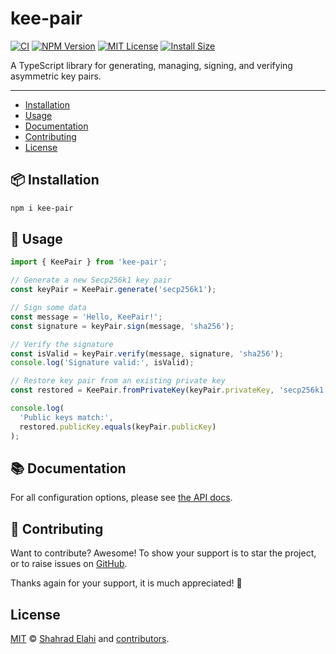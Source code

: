 # kee-pair

[![CI](https://github.com/shahradelahi/kee-pair/actions/workflows/ci.yml/badge.svg)](https://github.com/shahradelahi/kee-pair/actions/workflows/ci.yml)
[![NPM Version](https://img.shields.io/npm/v/kee-pair.svg)](https://www.npmjs.com/package/kee-pair)
[![MIT License](https://img.shields.io/badge/License-MIT-blue.svg?style=flat)](/LICENSE)
[![Install Size](https://packagephobia.com/badge?p=kee-pair)](https://packagephobia.com/result?p=kee-pair)

A TypeScript library for generating, managing, signing, and verifying asymmetric key pairs.

---

- [Installation](#-installation)
- [Usage](#-usage)
- [Documentation](#-documentation)
- [Contributing](#-contributing)
- [License](#license)

## 📦 Installation

```bash
npm i kee-pair
```

## 📖 Usage

```typescript
import { KeePair } from 'kee-pair';

// Generate a new Secp256k1 key pair
const keyPair = KeePair.generate('secp256k1');

// Sign some data
const message = 'Hello, KeePair!';
const signature = keyPair.sign(message, 'sha256');

// Verify the signature
const isValid = keyPair.verify(message, signature, 'sha256');
console.log('Signature valid:', isValid);

// Restore key pair from an existing private key
const restored = KeePair.fromPrivateKey(keyPair.privateKey, 'secp256k1');

console.log(
  'Public keys match:',
  restored.publicKey.equals(keyPair.publicKey)
);
```

## 📚 Documentation

For all configuration options, please see [the API docs](https://www.jsdocs.io/package/kee-pair).

## 🤝 Contributing

Want to contribute? Awesome! To show your support is to star the project, or to raise issues on [GitHub](https://github.com/shahradelahi/kee-pair).

Thanks again for your support, it is much appreciated! 🙏

## License

[MIT](/LICENSE) © [Shahrad Elahi](https://github.com/shahradelahi) and [contributors](https://github.com/shahradelahi/kee-pair/graphs/contributors).
